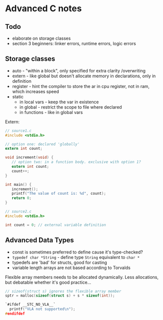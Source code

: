 # Advanced C notes

## Todo

* elaborate on storage classes
* section 3 beginners: linker errors, runtime errors, logic errors

## Storage classes

* auto - "within a block", only specified for extra clarity /overwriting
* extern - like global but doesn't allocate memory in declarations, only  in
  definition
* register - hint the compiler to store the ar in cpu register, not in ram,
  which increases speed
* static
  * in local vars - keep the var in existence
  * in global - restrict the scope to file where declared
  * in functions - like in global vars

Extern:

```c
// source1.c
#include <stdio.h>

// option one: declared 'globally'
extern int count; 

void increment(void) {
   // option two: in a function body. exclusive with option 1?
   extern int count; 
   count++;
}

int main() {
   increment();
   printf("The value of count is: %d", count);
   return 0;
}

// source2.c
#include <stdio.h>

int count = 0; // external variable definition
```

## Advanced Data Types

* const is sometimes preferred to define cause it's type-checked?
* `typedef char *String` - define type `String` equivalent to `char *`
* typedefs are 'bad' for structs, good for casting
* variable length arrays are not based according to Torvalds

Flexible array members needs to be allocated dynamically.
Less allocations, but debatable whether it's good practice...

```c
// sizeof(struct s) ignores the flexible array member
sptr = malloc(sizeof(struct s) + s * sizeof(int));
```

```c
`#ifdef __STC_NO_VLA__` 
  printf("VLA not supported\n");
#endifdef
```

## 